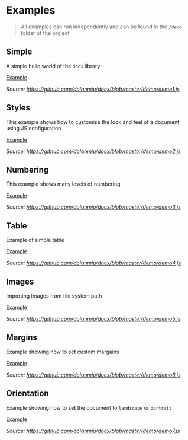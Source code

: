 # Examples

> All examples can run independently and can be found in the `/demo` folder of the project

## Simple

A simple hello world of the `docx` library:

[Example](https://raw.githubusercontent.com/dolanmiu/docx/master/demo/demo1.js ':include')

*Source: https://github.com/dolanmiu/docx/blob/master/demo/demo1.js*

## Styles

This example shows how to customise the look and feel of a document using JS configuration

[Example](https://raw.githubusercontent.com/dolanmiu/docx/master/demo/demo2.js ':include')

*Source: https://github.com/dolanmiu/docx/blob/master/demo/demo2.js*


## Numbering

This example shows many levels of numbering

[Example](https://raw.githubusercontent.com/dolanmiu/docx/master/demo/demo3.js ':include')

*Source: https://github.com/dolanmiu/docx/blob/master/demo/demo3.js*

## Table

Example of simple table

[Example](https://raw.githubusercontent.com/dolanmiu/docx/master/demo/demo4.js ':include')

*Source: https://github.com/dolanmiu/docx/blob/master/demo/demo4.js*

## Images

Importing Images from file system path

[Example](https://raw.githubusercontent.com/dolanmiu/docx/master/demo/demo5.js ':include')

*Source: https://github.com/dolanmiu/docx/blob/master/demo/demo5.js*

## Margins

Example showing how to set custom margains

[Example](https://raw.githubusercontent.com/dolanmiu/docx/master/demo/demo6.js ':include')

*Source: https://github.com/dolanmiu/docx/blob/master/demo/demo6.js*

## Orientation

Example showing how to set the document to `landscape` or `portrait`

[Example](https://raw.githubusercontent.com/dolanmiu/docx/master/demo/demo7.js ':include')

*Source: https://github.com/dolanmiu/docx/blob/master/demo/demo7.js*